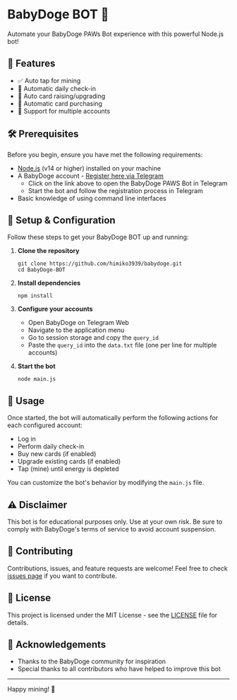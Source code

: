 # BabyDoge BOT 🐶

Automate your BabyDoge PAWs Bot experience with this powerful Node.js bot!

## 🌟 Features

- ✅ Auto tap for mining
- 📅 Automatic daily check-in
- 🎴 Auto card raising/upgrading
- 🛒 Automatic card purchasing
- 👥 Support for multiple accounts

## 🛠 Prerequisites

Before you begin, ensure you have met the following requirements:

- [Node.js](https://nodejs.org/) (v14 or higher) installed on your machine
- A BabyDoge account - [Register here via Telegram](https://t.me/BabyDogePAWS_Bot/game?startapp=r_1375235586)
  - Click on the link above to open the BabyDoge PAWS Bot in Telegram
  - Start the bot and follow the registration process in Telegram
- Basic knowledge of using command line interfaces

## 🚀 Setup & Configuration

Follow these steps to get your BabyDoge BOT up and running:

1. **Clone the repository**

   ```
   git clone https://github.com/himiko3939/babydoge.git
   cd BabyDoge-BOT
   ```

2. **Install dependencies**

   ```
   npm install
   ```

3. **Configure your accounts**

   - Open BabyDoge on Telegram Web
   - Navigate to the application menu
   - Go to session storage and copy the `query_id`
   - Paste the `query_id` into the `data.txt` file (one per line for multiple accounts)

4. **Start the bot**
   ```
   node main.js
   ```

## 📝 Usage

Once started, the bot will automatically perform the following actions for each configured account:

- Log in
- Perform daily check-in
- Buy new cards (if enabled)
- Upgrade existing cards (if enabled)
- Tap (mine) until energy is depleted

You can customize the bot's behavior by modifying the `main.js` file.

## ⚠️ Disclaimer

This bot is for educational purposes only. Use at your own risk. Be sure to comply with BabyDoge's terms of service to avoid account suspension.

## 🤝 Contributing

Contributions, issues, and feature requests are welcome! Feel free to check [issues page](https://github.com/Galkurta/BabyDoge-BOT/issues) if you want to contribute.

## 📜 License

This project is licensed under the MIT License - see the [LICENSE](LICENSE) file for details.

## 🙏 Acknowledgements

- Thanks to the BabyDoge community for inspiration
- Special thanks to all contributors who have helped to improve this bot

---

Happy mining! 🐾
